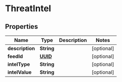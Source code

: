 
# ThreatIntel

## Properties
Name | Type | Description | Notes
------------ | ------------- | ------------- | -------------
**description** | **String** |  |  [optional]
**feedId** | [**UUID**](UUID.md) |  |  [optional]
**intelType** | **String** |  |  [optional]
**intelValue** | **String** |  |  [optional]



